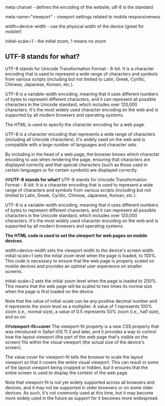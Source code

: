 <meta charset="utf-8">
<meta name="viewport" content="width=device-width, initial-scale=1">
<!--
  The above 2 meta tags *must* come first in the <head>
  to consistently ensure proper document rendering.
  Any other head element should come *after* these tags.
 -->
<title>Page Title</title>

meta charset - defines the encoding of the website, utf-8 is the standard

meta name="viewport" - viewport settings related to mobile responsiveness

width=device-width - use the physical width of the device (great for mobile!)

initial-scale=1 - the initial zoom, 1 means no zoom

## **UTF-8 stands for what?**

UTF-8 stands for Unicode Transformation Format - 8-bit. It is a character encoding that is used to represent a wide range of characters 
and symbols from various scripts (including but not limited to Latin, Greek, Cyrillic, Chinese, Japanese, Korean, etc.).

UTF-8 is a variable-width encoding, meaning that it uses different numbers of bytes to represent different characters, and it can represent 
all possible characters in the Unicode standard, which includes over 120,000 characters. It's the most widely used character encoding on the 
web and is supported by all modern browsers and operating systems.

The HTML <meta charset="UTF-8"> is used to specify the character encoding for a web page.

UTF-8 is a character encoding that represents a wide range of characters (including all Unicode characters). It's widely used on the web and is compatible with a large number of languages and character sets.

By including <meta charset="UTF-8"> in the head of a web page, the browser knows which character encoding to use when rendering the page, ensuring that characters are displayed correctly and that special characters (such as those used in certain languages or for certain symbols) are displayed correctly.




##**UTF-8 stands for what?**
UTF-8 stands for Unicode Transformation Format - 8-bit. It is a character encoding that is used to represent a wide range of characters 
and symbols from various scripts (including but not limited to Latin, Greek, Cyrillic, Chinese, Japanese, Korean, etc.).

UTF-8 is a variable-width encoding, meaning that it uses different numbers of bytes to represent different characters, 
and it can represent all possible characters in the Unicode standard, which includes over 120,000 characters. 
It's the most widely used character encoding on the web and is supported by all modern browsers and operating systems.


**The HTML code <meta name="viewport" content="width=device-width, initial-scale=1"> is used to set the viewport for web pages on mobile devices.**

width=device-width sets the viewport width to the device's screen width.
initial-scale=1 sets the initial zoom level when the page is loaded, to 100%.
This code is necessary to ensure that the web page is properly scaled on mobile devices and provides an optimal user experience on smaller screens.

initial-scale=2 sets the initial zoom level when the page is loaded to 200%. 
This means that the web page will be scaled to two times its normal size when the page is first loaded on the device.

Note that the value of initial-scale can be any positive decimal number and it represents the zoom level as a multiplier. 
A value of 1 represents 100% zoom (i.e., normal size), a value of 0.5 represents 50% zoom (i.e., half size), and so on.


##**viewport-fit=cover**
The viewport-fit property is a new CSS property that was introduced in Safari iOS 11.3 and later, and it provides a way to control how the 
layout viewport (the part of the web page that's visible on the screen) fits within the visual viewport (the actual size of the device's screen).

The value cover for viewport-fit tells the browser to scale the layout viewport so that it covers the entire visual viewport. This can result in some of the layout viewport being cropped or hidden, but it ensures that the entire screen is used to display the content of the web page.

Note that viewport-fit is not yet widely supported across all browsers and devices, and it may not be supported in older browsers or on some older devices. 
As such, it's not commonly used at this time, but it may become more widely used in the future as support for it becomes more widespread.
